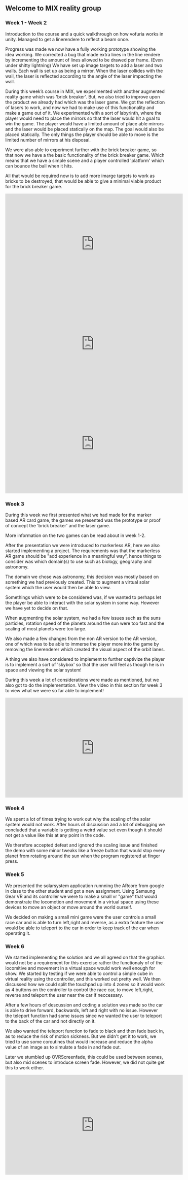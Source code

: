 ## Welcome to MIX reality group 


### Week 1 - Week 2

Introduction to the course and a quick walkthrough on how vofuria works in unity.
Managed to get a linerendere to reflect a beam once.

Progress was made we now have a fully working prototype showing the idea working.
We corrected a bug that made extra lines in the line rendere by incrementing the amount of lines allowed to be drawed per frame.
(Even under shitty lightning) 
We have set up image targets to add a laser and two walls. Each wall is set up as being a mirror. When the laser collides with the wall, the laser is reflected according to the angle of the laser impacting the wall.

During this week’s course in MIX, we experimented with another augmented reality game which was 'brick breaker'. But, we also tried to improve upon the product we already had which was the laser game. We got the reflection of lasers to work, and now we had to make use of this functionality and make a game out of it. We experimented with a sort of labyrinth, where the player would need to place the mirrors so that the laser would hit a goal to win the game. The player would have a limited amount of place able mirrors and the laser would be placed statically on the map. The goal would also be placed statically. The only things the player should be able to move is the limited number of mirrors at his disposal.

We were also able to experiment further with the brick breaker game, so that now we have a the basic functionality of the brick breaker game. Which means that we have a simple scene and a player controlled 'platform' which can bounce the ball when it hits.

All that would be required now is to add more imarge targets to work as bricks to be destroyed, that would be able to give a minimal viable product for the brick breaker game.


<iframe width="560" height="315" src="https://www.youtube.com/embed/ryngT-RShsA" frameborder="0" allow="autoplay; encrypted-media" allowfullscreen></iframe>

<iframe width="560" height="315" src="https://www.youtube.com/embed/HyWZ5eS5H48" frameborder="0" allow="autoplay; encrypted-media" allowfullscreen></iframe>

<iframe width="560" height="315" src="https://www.youtube.com/embed/PZm6BHpJhmk" frameborder="0" allow="autoplay; encrypted-media" allowfullscreen></iframe>

### Week 3

During this week we first presented what we had made for the marker based AR card game, the games we presented was the prototype or proof of concept the 'brick breaker' and the laser game. 

More information on the two games can be read about in week 1-2.

After the presentation we were introduced to markerless AR, here we also started implementing a project. The requirements was that the markerless AR game should be "add experience in a meaningful way", hence things to consider was which domain(s) to use such as biology, geography and astronomy.

The domain we chose was astronomy, this decision was mostly based on something we had previously created. This to augment a virtual solar system which the user would then be able to view. 

Somethings which were to be considered was, if we wanted to perhaps let the player be able to interact with the solar system in some way. However we have yet to decide on that.

When augmenting the solar system, we had a few issues such as the suns particles, rotation speed of the planets around the sun were too fast and the scaling of most planets were too large.

We also made a few changes from the non AR version to the AR version, one of which was to be able to immerse the player more into the game by removing the linerenderer which created the visual aspect of the orbit lanes.

A thing we also have considered to implement to further captivize the player is to implement a sort of 'skybox' so that the user will feel as though he is in space and viewing the solar system!

During this week a lot of considerations were made as mentioned, but we also got to do the implementation. View the video in this section for week 3 to view what we were so far able to implement!

<iframe width="560" height="315" src="https://www.youtube.com/embed/1xA4zpKZsHI" frameborder="0" allow="autoplay; encrypted-media" allowfullscreen></iframe>

### Week 4

We spent a lot of times trying to work out why the scaling of the solar system would not work.
After hours of discussion and a lot of debugging we concluded that a variable is getting a weird value set even though it should not get a value like this at any point in the code.

We therefore accepted defeat and ignored the scaling issue and finished the demo with some minor tweaks like a freeze button that would stop every planet from rotating around the sun when the program registered at finger press.

### Week 5

We presented the solarsystem application runnning the ARcore from google in class to the other student and got a new assignment.
Using Samsung Gear VR and its controller we were to make a small vr "game" that would demonstrate the locomotion and movement in a virtual space using these devices to move an object or move around the world ourself.

We decided on making a small mini game were the user controls a small race car and is able to turn left,right and reverse, as a extra feature the user would be able to teleport to the car in order to keep track of the car when operating it.

### Week 6

We started implementing the solution and we all agreed on that the graphics would not be a requirement for this exercise rather the functionaly of of the locomitive and movement in a virtual space would work well enough for show.
We started by testing if we were able to control a simple cube in virtual reality using the controller, and this worked out pretty well.
We then discussed how we could split the touchpad up into 4 zones so it would work as 4 buttons on the controller to control the race car, to move left,right, reverse and teleport the user near the car if neccessary.

After a few hours of descussion and coding a solution was made so the car is able to drive forward, backwards, left and right with no issue.
However the teleport function had some issues since we wanted the user to teleport to the back of the car and not directly on it.

We also wanted the teleport function to fade to black and then fade back in, as to reduce the risk of motion sickness. But we didn't get it to work, we tried to use some coroutines that would increase and reduce the alpha value of an image as to simulate a fade in and fade out. 

Later we stumbled up OVRScreenfade, this could be used between scenes, but also mid scenes to introduce screen fade. However, we did not quite get this to work either.


<iframe width="560" height="315" src="https://www.youtube.com/embed/upoRDpEDgoc" frameborder="0" allow="autoplay; encrypted-media" allowfullscreen></iframe>

